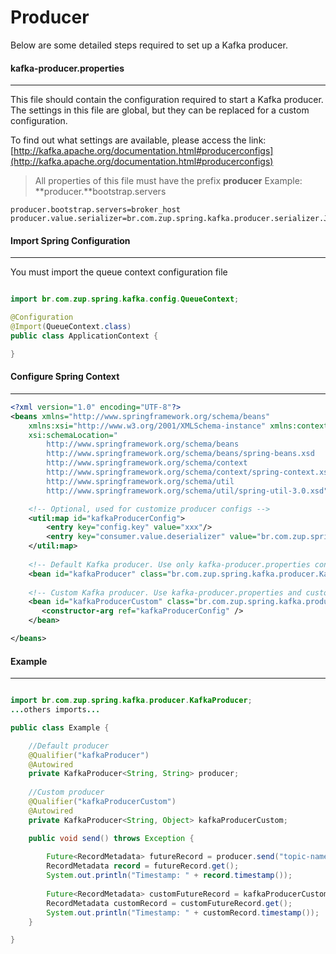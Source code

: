 # Producer

Below are some detailed steps required to set up a Kafka producer.

#### kafka-producer.properties
-----
This file should contain the configuration required to start a Kafka producer. The settings in this file are global, but they can be replaced for a custom configuration.

To find out what settings are available, please access the link:[http://kafka.apache.org/documentation.html#producerconfigs](http://kafka.apache.org/documentation.html#producerconfigs)

> All properties of this file must have the prefix **producer**
> Example: **producer.**bootstrap.servers

```property
producer.bootstrap.servers=broker_host
producer.value.serializer=br.com.zup.spring.kafka.producer.serializer.JsonSerializer
```

#### Import Spring Configuration
-----

You must import the queue context configuration file

```java

import br.com.zup.spring.kafka.config.QueueContext;

@Configuration
@Import(QueueContext.class)
public class ApplicationContext {

}
```

#### Configure Spring Context
-----

```xml
<?xml version="1.0" encoding="UTF-8"?>
<beans xmlns="http://www.springframework.org/schema/beans"
	xmlns:xsi="http://www.w3.org/2001/XMLSchema-instance" xmlns:context="http://www.springframework.org/schema/context" xmlns:util="http://www.springframework.org/schema/util"
	xsi:schemaLocation="
        http://www.springframework.org/schema/beans
        http://www.springframework.org/schema/beans/spring-beans.xsd
        http://www.springframework.org/schema/context
        http://www.springframework.org/schema/context/spring-context.xsd
        http://www.springframework.org/schema/util
        http://www.springframework.org/schema/util/spring-util-3.0.xsd">

    <!-- Optional, used for customize producer configs -->
    <util:map id="kafkaProducerConfig">
        <entry key="config.key" value="xxx"/>
        <entry key="consumer.value.deserializer" value="br.com.zup.spring.kafka.consumer.deserializer.JsonDeserializer"/>
    </util:map>
    
    <!-- Default Kafka producer. Use only kafka-producer.properties configurations -->
    <bean id="kafkaProducer" class="br.com.zup.spring.kafka.producer.KafkaProducer" />
    
    <!-- Custom Kafka producer. Use kafka-producer.properties and custom configurations -->
	<bean id="kafkaProducerCustom" class="br.com.zup.spring.kafka.producer.KafkaProducer">
	   <constructor-arg ref="kafkaProducerConfig" />
	</bean> 

</beans>
```

#### Example
-----

```java

import br.com.zup.spring.kafka.producer.KafkaProducer;
...others imports...

public class Example {

    //Default producer
    @Qualifier("kafkaProducer")
    @Autowired
    private KafkaProducer<String, String> producer;
    
    //Custom producer
    @Qualifier("kafkaProducerCustom")
    @Autowired
    private KafkaProducer<String, Object> kafkaProducerCustom;

    public void send() throws Exception {
        
        Future<RecordMetadata> futureRecord = producer.send("topic-name", "string message");
        RecordMetadata record = futureRecord.get();
        System.out.println("Timestamp: " + record.timestamp());
        
        Future<RecordMetadata> customFutureRecord = kafkaProducerCustom.send("topic-name", new Customer(1, "Rodrigo"));
        RecordMetadata customRecord = customFutureRecord.get();
        System.out.println("Timestamp: " + customRecord.timestamp());
    }

}

```

